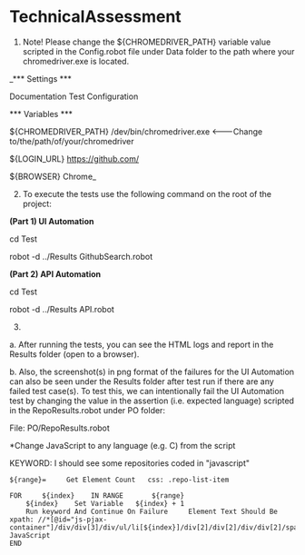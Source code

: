 # TechnicalAssessment

1. Note! Please change the ${CHROMEDRIVER_PATH} variable value scripted in the Config.robot file under Data folder to the path where your chromedriver.exe is located.

_*** Settings ***

Documentation       Test Configuration

*** Variables ***

${CHROMEDRIVER_PATH}        /dev/bin/chromedriver.exe   <---Change to/the/path/of/your/chromedriver

${LOGIN_URL}                https://github.com/

${BROWSER}                  Chrome_

2. To execute the tests use the following command on the root of the project:

**(Part 1) UI Automation**

cd Test

robot -d ../Results GithubSearch.robot



**(Part 2) API Automation**

cd Test

robot -d ../Results API.robot


3. 
  a. After running the tests, you can see the HTML logs and report in the Results folder (open to a browser). 
  
  b. Also, the screenshot(s) in png format of the failures for the UI Automation can also be seen under the Results folder after test run if there are any failed test    case(s). To test this, we can intentionally fail the UI Automation test by changing the value in the assertion (i.e. expected language) scripted in the RepoResults.robot under PO folder:
  
  File: PO/RepoResults.robot
  
  *Change JavaScript to any language (e.g. C) from the script
  
  KEYWORD: I should see some repositories coded in "javascript"
    
    ${range}=     Get Element Count   css: .repo-list-item

    FOR     ${index}    IN RANGE       ${range}
        ${index}    Set Variable   ${index} + 1
        Run keyword And Continue On Failure     Element Text Should Be    xpath: //*[@id="js-pjax-container"]/div/div[3]/div/ul/li[${index}]/div[2]/div[2]/div/div[2]/span/span[2]     JavaScript
    END

